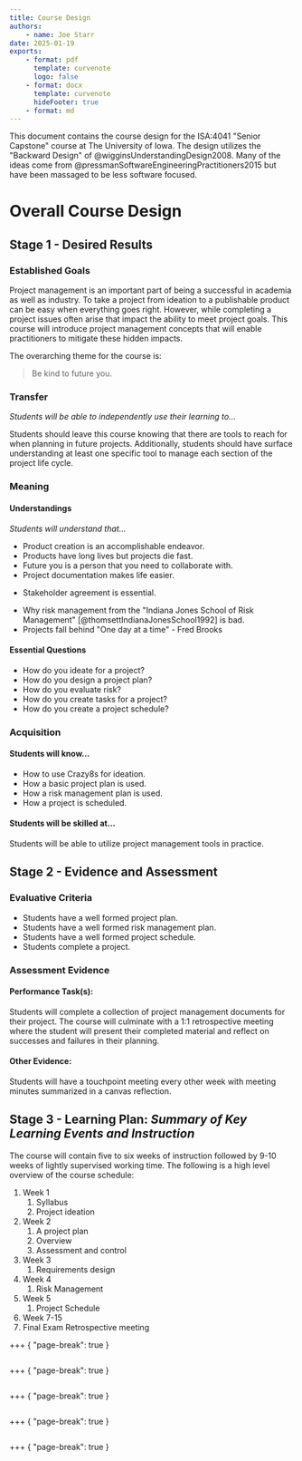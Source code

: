 ```yaml
---
title: Course Design
authors:
    - name: Joe Starr
date: 2025-01-19
exports:
    - format: pdf
      template: curvenote
      logo: false
    - format: docx
      template: curvenote
      hideFooter: true
    - format: md
---
```


This document contains the course design for the ISA:4041 "Senior Capstone"
course at The University of Iowa. The design utilizes the "Backward Design" of
@wigginsUnderstandingDesign2008. Many of the ideas come from
@pressmanSoftwareEngineeringPractitioners2015 but have been massaged to be less
software focused.

# Overall Course Design

## Stage 1 - Desired Results

### Established Goals

Project management is an important part of being a successful in academia as
well as industry. To take a project from ideation to a publishable product can
be easy when everything goes right. However, while completing a project issues
often arise that impact the ability to meet project goals. This course will
introduce project management concepts that will enable practitioners to mitigate
these hidden impacts.

The overarching theme for the course is:

> Be kind to future you.

### Transfer

_Students will be able to independently use their learning to…_

Students should leave this course knowing that there are tools to reach for when
planning in future projects. Additionally, students should have surface
understanding at least one specific tool to manage each section of the project
life cycle.

### Meaning

#### Understandings

_Students will understand that…_

-   Product creation is an accomplishable endeavor.
-   Products have long lives but projects die fast.
-   Future you is a person that you need to collaborate with.
-   Project documentation makes life easier.

*   Stakeholder agreement is essential.

-   Why risk management from the "Indiana Jones School of Risk Management"
    [@thomsettIndianaJonesSchool1992] is bad.
-   Projects fall behind "One day at a time" - Fred Brooks

#### Essential Questions

-   How do you ideate for a project?
-   How do you design a project plan?
-   How do you evaluate risk?
-   How do you create tasks for a project?
-   How do you create a project schedule?

### Acquisition

#### Students will know…

-   How to use Crazy8s for ideation.
-   How a basic project plan is used.
-   How a risk management plan is used.
-   How a project is scheduled.

#### Students will be skilled at…

Students will be able to utilize project management tools in practice.

## Stage 2 - Evidence and Assessment

### Evaluative Criteria

-   Students have a well formed project plan.
-   Students have a well formed risk management plan.
-   Students have a well formed project schedule.
-   Students complete a project.

### Assessment Evidence

#### Performance Task(s):

Students will complete a collection of project management documents for their
project. The course will culminate with a 1:1 retrospective meeting where the
student will present their completed material and reflect on successes and
failures in their planning.

#### Other Evidence:

Students will have a touchpoint meeting every other week with meeting minutes
summarized in a canvas reflection.

## Stage 3 - Learning Plan: _Summary of Key Learning Events and Instruction_

The course will contain five to six weeks of instruction followed by 9-10 weeks
of lightly supervised working time. The following is a high level overview of
the course schedule:

1. Week 1
    1. Syllabus
    2. Project ideation
2. Week 2
    1. A project plan
    2. Overview
    3. Assessment and control
3. Week 3
    1. Requirements design
4. Week 4
    1. Risk Management
5. Week 5
    1. Project Schedule
6. Week 7-15
7. Final Exam Retrospective meeting

+++ { "page-break": true }

```{include} weekly_plans/1.md

```

+++ { "page-break": true }

```{include} weekly_plans/2.md

```

+++ { "page-break": true }

```{include} weekly_plans/3.md

```

+++ { "page-break": true }

```{include} weekly_plans/4.md

```

+++ { "page-break": true }

```{include} weekly_plans/5.md

```
